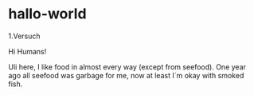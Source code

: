 # hallo-world
1.Versuch

Hi Humans!

Uli here, I like food in almost every way (except from seefood).
One year ago all seefood was garbage for me, now at least I´m okay with smoked fish.
